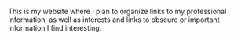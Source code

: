 This is my website where I plan to organize links to my professional information, as well as interests and links to obscure or important information I find interesting.
